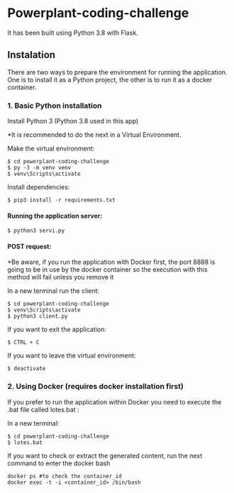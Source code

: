 # Powerplant-coding-challenge

It has been built using Python 3.8 with Flask.

## Instalation
There are two ways to prepare the environment for running the application. One is to install it as a Python project, the other is to run it as a docker container.

### 1. Basic Python installation

Install Python 3 (Python 3.8 used in this app)

*It is recommended to do the next in a Virtual Environment.

Make the virtual environment:

	$ cd powerplant-coding-challenge
	$ py -3 -m venv venv
	$ venv\Scripts\activate

Install dependencies:

	$ pip3 install -r requirements.txt

#### Running the application server:

	$ python3 servi.py

#### POST request:
*Be aware, if you run the application with Docker first, the port 8888 is going to be in use by the docker container so the execution with this method will fail unless you remove it

In a new terminal run the client:

	$ cd powerplant-coding-challenge
	$ venv\Scripts\activate
	$ python3 client.py

If you want to exit the application:

	$ CTRL + C

If you want to leave the virtual environment:

	$ deactivate

### 2. Using Docker (requires docker installation first)
If you prefer to run the application within Docker you need to execute the .bat file called lotes.bat :

In a new terminal:

	$ cd powerplant-coding-challenge
	$ lotes.bat

If you want to check or extract the generated content, run the next command to enter the docker bash

	docker ps #to check the container_id
	docker exec -t -i <container_id> /bin/bash




